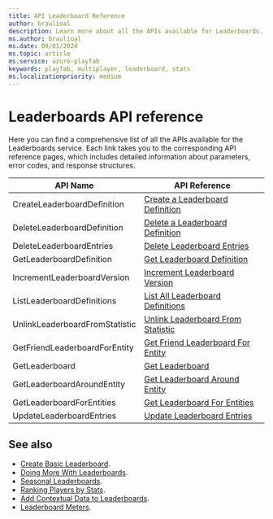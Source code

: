 ```yaml
---
title: API Leaderboard Reference
author: braulioal
description: Learn more about all the APIs available for Leaderboards.
ms.author: braulioal
ms.date: 09/01/2024
ms.topic: article
ms.service: azure-playfab
keywords: playfab, multiplayer, leaderboard, stats
ms.localizationpriority: medium
---
```


# Leaderboards API reference

Here you can find a comprehensive list of all the APIs available for the Leaderboards service. Each link takes 
you to the corresponding API reference pages, which includes detailed information about parameters, 
error codes, and response structures.

| API Name       | API Reference                        |
|----------------------|-----------------------------------|
|CreateLeaderboardDefinition               | [Create a Leaderboard Definition](/rest/api/playfab/progression/leaderboards/create-leaderboard-definition)    |
|DeleteLeaderboardDefinition              | [Delete a Leaderboard Definition](/rest/api/playfab/progression/leaderboards/delete-leaderboard-definition)    |
|DeleteLeaderboardEntries               | [Delete Leaderboard Entries](/rest/api/playfab/progression/leaderboards/delete-leaderboard-entries)    |
|GetLeaderboardDefinition               | [Get Leaderboard Definition](/rest/api/playfab/progression/leaderboards/get-leaderboard-definition)    |
|IncrementLeaderboardVersion               | [Increment Leaderboard Version](/rest/api/playfab/progression/leaderboards/increment-leaderboard-version)    |
|ListLeaderboardDefinitions               | [List All Leaderboard Definitions](/rest/api/playfab/progression/leaderboards/list-leaderboard-definitions)    |
|UnlinkLeaderboardFromStatistic               | [Unlink Leaderboard From Statistic](/rest/api/playfab/progression/leaderboards/unlink-leaderboard-from-statistic)    |
|GetFriendLeaderboardForEntity               | [Get Friend Leaderboard For Entity](/rest/api/playfab/progression/leaderboards/get-friend-leaderboard-for-entity)    |
|GetLeaderboard               | [Get Leaderboard](/rest/api/playfab/progression/leaderboards/get-leaderboard)    |
|GetLeaderboardAroundEntity              | [Get Leaderboard Around Entity](/rest/api/playfab/progression/leaderboards/get-leaderboard-around-entity)    |
|GetLeaderboardForEntities              | [Get Leaderboard For Entities](/rest/api/playfab/progression/leaderboards/get-leaderboard-for-entities)    |
|UpdateLeaderboardEntries              | [Update Leaderboard Entries](/rest/api/playfab/progression/leaderboards/update-leaderboard-entries)    |

## See also

- [Create Basic Leaderboard](create-basic-leaderboard.md).
- [Doing More With Leaderboards](doing-more-with-leaderboards.md).
- [Seasonal Leaderboards](seasonal-leaderboards.md).
- [Ranking Players by Stats](leaderboards-linked-to-stats.md).
- [Add Contextual Data to Leaderboards](metadata-leaderboards.md).
- [Leaderboard Meters](../../pricing/meters/leaderboard-meters.md).
